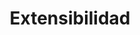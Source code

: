 ---
layout: default
title: Extensibilidad
has_children: true
parent: Desarrollo de Software
grand_parent: Taxonomía
---